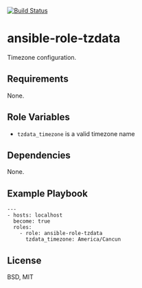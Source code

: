[![Build Status](https://travis-ci.org/pkorobeinikov/ansible-role-tzdata.svg?branch=master)](https://travis-ci.org/pkorobeinikov/ansible-role-tzdata)

ansible-role-tzdata
===================

Timezone configuration.

Requirements
------------

None.

Role Variables
--------------

* `tzdata_timezone` is a valid timezone name

Dependencies
------------

None.

Example Playbook
----------------

    ---
    - hosts: localhost
      become: true
      roles:
        - role: ansible-role-tzdata
          tzdata_timezone: America/Cancun


License
-------

BSD, MIT

